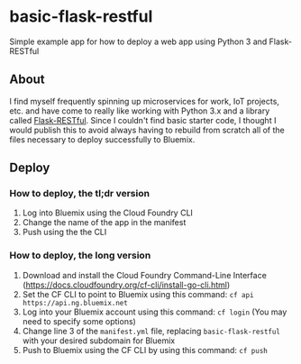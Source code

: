 # basic-flask-restful
Simple example app for how to deploy a web app using Python 3 and Flask-RESTful

## About
I find myself frequently spinning up microservices for work, IoT projects, etc. and have come to
really like working with Python 3.x and a library called [Flask-RESTful](http://flask-restful.readthedocs.io/en/0.3.5/).
Since I couldn't find basic starter code, I thought I would publish this to avoid always having
to rebuild from scratch all of the files necessary to deploy successfully to Bluemix.

## Deploy
### How to deploy, the tl;dr version
1. Log into Bluemix using the Cloud Foundry CLI
2. Change the name of the app in the manifest
3. Push using the the CLI

### How to deploy, the long version
1. Download and install the Cloud Foundry Command-Line Interface (https://docs.cloudfoundry.org/cf-cli/install-go-cli.html)
2. Set the CF CLI to point to Bluemix using this command: `cf api https://api.ng.bluemix.net`
3. Log into your Bluemix account using this command: `cf login` (You may need to specify some options)
4. Change line 3 of the `manifest.yml` file, replacing `basic-flask-restful` with your desired subdomain for Bluemix
5. Push to Bluemix using the CF CLI by using this command: `cf push`